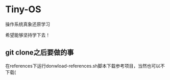 # Tiny-OS
 操作系统真象还原学习

希望能够坚持学下去！

## git clone之后要做的事
在references下运行donwload-references.sh脚本下载参考项目，当然也可以不下载(